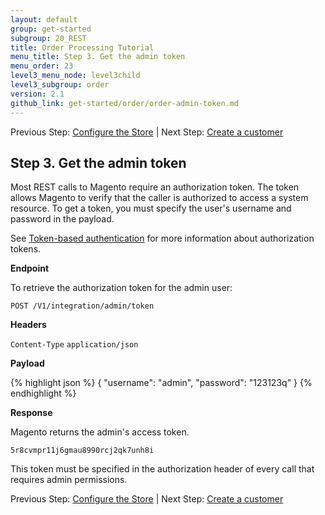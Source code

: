 ```yaml
---
layout: default
group: get-started
subgroup: 20_REST
title: Order Processing Tutorial
menu_title: Step 3. Get the admin token
menu_order: 23
level3_menu_node: level3child
level3_subgroup: order
version: 2.1
github_link: get-started/order/order-admin-token.md
---
```


Previous Step: [Configure the Store]({{page.baseurl}}/get-started/order/order-config-store.html) | Next Step: [Create a customer]({{page.baseurl}}/get-started/order/order-create-customer.html)


## Step 3. Get the admin token
Most REST calls to Magento require an authorization token. The token allows Magento to verify that the caller is authorized to access a system resource. To get a token, you must specify the user's username and password in the payload.

See [Token-based authentication]({{page.baseurl}}get-started/authentication/gs-authentication-token.md) for more information about authorization tokens.

**Endpoint**

To retrieve the authorization token for the admin user:

`POST /V1/integration/admin/token`

**Headers**

`Content-Type` `application/json`

**Payload**

{% highlight json %}
{
"username": "admin",
"password": "123123q"
}
{% endhighlight %}

**Response**

Magento returns the admin's access token.

`5r8cvmpr11j6gmau8990rcj2qk7unh8i`

This token must be specified in the authorization header of every call that requires admin permissions.

Previous Step: [Configure the Store]({{page.baseurl}}/get-started/order/order-config-store.html) | Next Step: [Create a customer]({{page.baseurl}}/get-started/order/order-create-customer.html)
